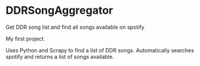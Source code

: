 # DDRSongAggregator
Get DDR song list and find all songs available on spotify

My first project.

Uses Python and Scrapy to find a list of DDR songs. Automatically searches spotify and returns a list of songs available.
